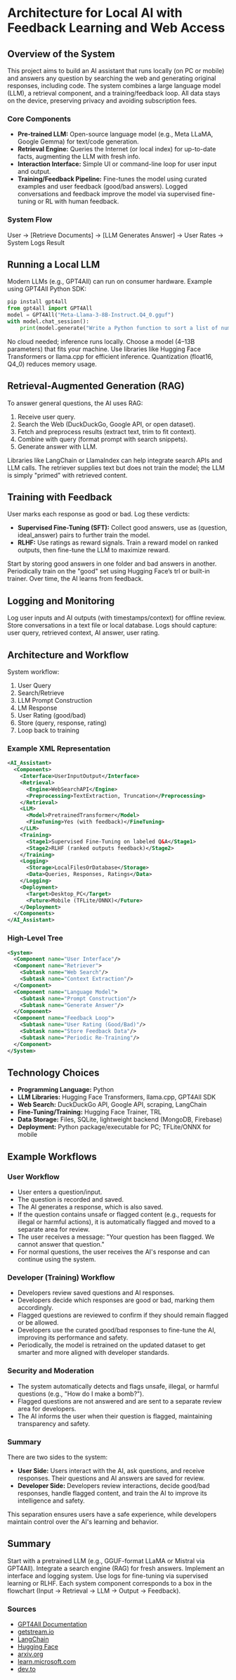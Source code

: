 # Architecture for Local AI with Feedback Learning and Web Access

## Overview of the System

This project aims to build an AI assistant that runs locally (on PC or mobile) and answers any question by searching the web and generating original responses, including code. The system combines a large language model (LLM), a retrieval component, and a training/feedback loop. All data stays on the device, preserving privacy and avoiding subscription fees.

### Core Components
- **Pre-trained LLM:** Open-source language model (e.g., Meta LLaMA, Google Gemma) for text/code generation.
- **Retrieval Engine:** Queries the Internet (or local index) for up-to-date facts, augmenting the LLM with fresh info.
- **Interaction Interface:** Simple UI or command-line loop for user input and output.
- **Training/Feedback Pipeline:** Fine-tunes the model using curated examples and user feedback (good/bad answers). Logged conversations and feedback improve the model via supervised fine-tuning or RL with human feedback.

### System Flow
User → [Retrieve Documents] → [LLM Generates Answer] → User Rates → System Logs Result

## Running a Local LLM
Modern LLMs (e.g., GPT4All) can run on consumer hardware. Example using GPT4All Python SDK:
```python
pip install gpt4all
from gpt4all import GPT4All
model = GPT4All("Meta-Llama-3-8B-Instruct.Q4_0.gguf")
with model.chat_session():
    print(model.generate("Write a Python function to sort a list of numbers", max_tokens=256))
```
No cloud needed; inference runs locally. Choose a model (4–13B parameters) that fits your machine. Use libraries like Hugging Face Transformers or llama.cpp for efficient inference. Quantization (float16, Q4_0) reduces memory usage.

## Retrieval-Augmented Generation (RAG)
To answer general questions, the AI uses RAG:
1. Receive user query.
2. Search the Web (DuckDuckGo, Google API, or open dataset).
3. Fetch and preprocess results (extract text, trim to fit context).
4. Combine with query (format prompt with search snippets).
5. Generate answer with LLM.

Libraries like LangChain or LlamaIndex can help integrate search APIs and LLM calls. The retriever supplies text but does not train the model; the LLM is simply "primed" with retrieved content.

## Training with Feedback
User marks each response as good or bad. Log these verdicts:
- **Supervised Fine-Tuning (SFT):** Collect good answers, use as (question, ideal_answer) pairs to further train the model.
- **RLHF:** Use ratings as reward signals. Train a reward model on ranked outputs, then fine-tune the LLM to maximize reward.

Start by storing good answers in one folder and bad answers in another. Periodically train on the "good" set using Hugging Face’s trl or built-in trainer. Over time, the AI learns from feedback.

## Logging and Monitoring
Log user inputs and AI outputs (with timestamps/context) for offline review. Store conversations in a text file or local database. Logs should capture: user query, retrieved context, AI answer, user rating.

## Architecture and Workflow
System workflow:
1. User Query
2. Search/Retrieve
3. LLM Prompt Construction
4. LM Response
5. User Rating (good/bad)
6. Store (query, response, rating)
7. Loop back to training

### Example XML Representation
```xml
<AI_Assistant>
  <Components>
    <Interface>UserInputOutput</Interface>
    <Retrieval>
      <Engine>WebSearchAPI</Engine>
      <Preprocessing>TextExtraction, Truncation</Preprocessing>
    </Retrieval>
    <LLM>
      <Model>PretrainedTransformer</Model>
      <FineTuning>Yes (with feedback)</FineTuning>
    </LLM>
    <Training>
      <Stage1>Supervised Fine-Tuning on labeled Q&A</Stage1>
      <Stage2>RLHF (ranked outputs feedback)</Stage2>
    </Training>
    <Logging>
      <Storage>LocalFilesOrDatabase</Storage>
      <Data>Queries, Responses, Ratings</Data>
    </Logging>
    <Deployment>
      <Target>Desktop_PC</Target>
      <Future>Mobile (TFLite/ONNX)</Future>
    </Deployment>
  </Components>
</AI_Assistant>
```

### High-Level Tree
```xml
<System>
  <Component name="User Interface"/>
  <Component name="Retriever">
    <Subtask name="Web Search"/>
    <Subtask name="Context Extraction"/>
  </Component>
  <Component name="Language Model">
    <Subtask name="Prompt Construction"/>
    <Subtask name="Generate Answer"/>
  </Component>
  <Component name="Feedback Loop">
    <Subtask name="User Rating (Good/Bad)"/>
    <Subtask name="Store Feedback Data"/>
    <Subtask name="Periodic Re-Training"/>
  </Component>
</System>
```

## Technology Choices
- **Programming Language:** Python
- **LLM Libraries:** Hugging Face Transformers, llama.cpp, GPT4All SDK
- **Web Search:** DuckDuckGo API, Google API, scraping, LangChain
- **Fine-Tuning/Training:** Hugging Face Trainer, TRL
- **Data Storage:** Files, SQLite, lightweight backend (MongoDB, Firebase)
- **Deployment:** Python package/executable for PC; TFLite/ONNX for mobile


## Example Workflows

### User Workflow
- User enters a question/input.
- The question is recorded and saved.
- The AI generates a response, which is also saved.
- If the question contains unsafe or flagged content (e.g., requests for illegal or harmful actions), it is automatically flagged and moved to a separate area for review.
- The user receives a message: "Your question has been flagged. We cannot answer that question."
- For normal questions, the user receives the AI's response and can continue using the system.

### Developer (Training) Workflow
- Developers review saved questions and AI responses.
- Developers decide which responses are good or bad, marking them accordingly.
- Flagged questions are reviewed to confirm if they should remain flagged or be allowed.
- Developers use the curated good/bad responses to fine-tune the AI, improving its performance and safety.
- Periodically, the model is retrained on the updated dataset to get smarter and more aligned with developer standards.

### Security and Moderation
- The system automatically detects and flags unsafe, illegal, or harmful questions (e.g., "How do I make a bomb?").
- Flagged questions are not answered and are sent to a separate review area for developers.
- The AI informs the user when their question is flagged, maintaining transparency and safety.

### Summary
There are two sides to the system:
- **User Side:** Users interact with the AI, ask questions, and receive responses. Their questions and AI answers are saved for review.
- **Developer Side:** Developers review interactions, decide good/bad responses, handle flagged content, and train the AI to improve its intelligence and safety.

This separation ensures users have a safe experience, while developers maintain control over the AI's learning and behavior.

## Summary
Start with a pretrained LLM (e.g., GGUF-format LLaMA or Mistral via GPT4All). Integrate a search engine (RAG) for fresh answers. Implement an interface and logging system. Use logs for fine-tuning via supervised learning or RLHF. Each system component corresponds to a box in the flowchart (Input → Retrieval → LLM → Output → Feedback).

### Sources
- [GPT4All Documentation](https://docs.gpt4all.io)
- [getstream.io](https://getstream.io)
- [LangChain](https://langchain.com)
- [Hugging Face](https://huggingface.co)
- [arxiv.org](https://arxiv.org)
- [learn.microsoft.com](https://learn.microsoft.com)
- [dev.to](https://dev.to)
